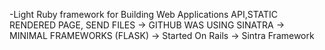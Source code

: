 -Light Ruby framework for Building Web Applications
API,STATIC RENDERED PAGE, SEND FILES
-> GITHUB WAS USING SINATRA
-> MINIMAL FRAMEWORKS (FLASK)
-> Started On Rails -> Sintra Framework 